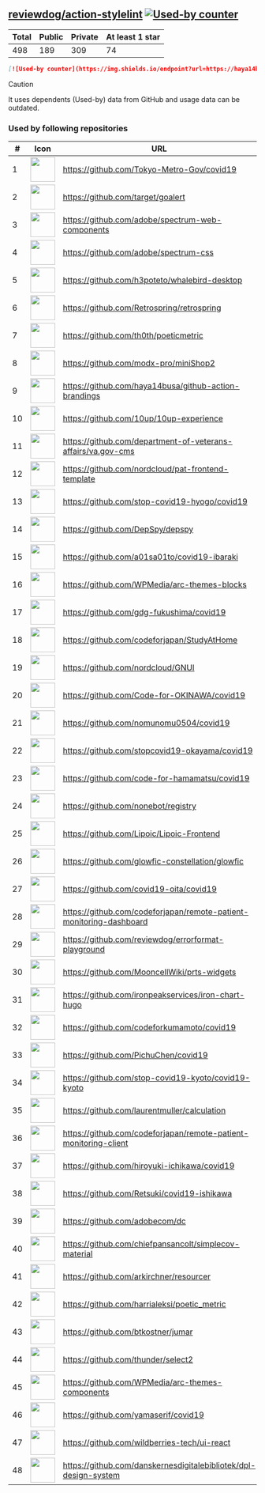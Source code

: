





## [reviewdog/action-stylelint](https://github.com/reviewdog/action-stylelint) [![Used-by counter](https://img.shields.io/endpoint?url=https://haya14busa.github.io/github-used-by/data/reviewdog/action-stylelint/shieldsio.json)](https://github.com/haya14busa/github-used-by/tree/main/repo/reviewdog/action-stylelint)

| Total | Public | Private | At least 1 star
| ----- | ------ | ------- | ---------------
| 498 | 189 | 309 | 74 |

```md
[![Used-by counter](https://img.shields.io/endpoint?url=https://haya14busa.github.io/github-used-by/data/reviewdog/action-stylelint/shieldsio.json)](https://github.com/haya14busa/github-used-by/tree/main/repo/reviewdog/action-stylelint)
```

> [!CAUTION]
> It uses dependents (Used-by) data from GitHub and usage data can be outdated.

### Used by following repositories

| # | Icon | URL | Stars |
| -- | -- | -- | -- | 
|1|<img src="https://github.com/Tokyo-Metro-Gov.png" width=50 height=50>|https://github.com/Tokyo-Metro-Gov/covid19|6233|
|2|<img src="https://github.com/target.png" width=50 height=50>|https://github.com/target/goalert|2467|
|3|<img src="https://github.com/adobe.png" width=50 height=50>|https://github.com/adobe/spectrum-web-components|1407|
|4|<img src="https://github.com/adobe.png" width=50 height=50>|https://github.com/adobe/spectrum-css|1238|
|5|<img src="https://github.com/h3poteto.png" width=50 height=50>|https://github.com/h3poteto/whalebird-desktop|922|
|6|<img src="https://github.com/Retrospring.png" width=50 height=50>|https://github.com/Retrospring/retrospring|289|
|7|<img src="https://github.com/th0th.png" width=50 height=50>|https://github.com/th0th/poeticmetric|264|
|8|<img src="https://github.com/modx-pro.png" width=50 height=50>|https://github.com/modx-pro/miniShop2|151|
|9|<img src="https://github.com/haya14busa.png" width=50 height=50>|https://github.com/haya14busa/github-action-brandings|150|
|10|<img src="https://github.com/10up.png" width=50 height=50>|https://github.com/10up/10up-experience|134|
|11|<img src="https://github.com/department-of-veterans-affairs.png" width=50 height=50>|https://github.com/department-of-veterans-affairs/va.gov-cms|101|
|12|<img src="https://github.com/nordcloud.png" width=50 height=50>|https://github.com/nordcloud/pat-frontend-template|57|
|13|<img src="https://github.com/stop-covid19-hyogo.png" width=50 height=50>|https://github.com/stop-covid19-hyogo/covid19|54|
|14|<img src="https://github.com/DepSpy.png" width=50 height=50>|https://github.com/DepSpy/depspy|41|
|15|<img src="https://github.com/a01sa01to.png" width=50 height=50>|https://github.com/a01sa01to/covid19-ibaraki|41|
|16|<img src="https://github.com/WPMedia.png" width=50 height=50>|https://github.com/WPMedia/arc-themes-blocks|40|
|17|<img src="https://github.com/gdg-fukushima.png" width=50 height=50>|https://github.com/gdg-fukushima/covid19|33|
|18|<img src="https://github.com/codeforjapan.png" width=50 height=50>|https://github.com/codeforjapan/StudyAtHome|31|
|19|<img src="https://github.com/nordcloud.png" width=50 height=50>|https://github.com/nordcloud/GNUI|29|
|20|<img src="https://github.com/Code-for-OKINAWA.png" width=50 height=50>|https://github.com/Code-for-OKINAWA/covid19|29|
|21|<img src="https://github.com/nomunomu0504.png" width=50 height=50>|https://github.com/nomunomu0504/covid19|28|
|22|<img src="https://github.com/stopcovid19-okayama.png" width=50 height=50>|https://github.com/stopcovid19-okayama/covid19|27|
|23|<img src="https://github.com/code-for-hamamatsu.png" width=50 height=50>|https://github.com/code-for-hamamatsu/covid19|26|
|24|<img src="https://github.com/nonebot.png" width=50 height=50>|https://github.com/nonebot/registry|25|
|25|<img src="https://github.com/Lipoic.png" width=50 height=50>|https://github.com/Lipoic/Lipoic-Frontend|19|
|26|<img src="https://github.com/glowfic-constellation.png" width=50 height=50>|https://github.com/glowfic-constellation/glowfic|19|
|27|<img src="https://github.com/covid19-oita.png" width=50 height=50>|https://github.com/covid19-oita/covid19|15|
|28|<img src="https://github.com/codeforjapan.png" width=50 height=50>|https://github.com/codeforjapan/remote-patient-monitoring-dashboard|13|
|29|<img src="https://github.com/reviewdog.png" width=50 height=50>|https://github.com/reviewdog/errorformat-playground|13|
|30|<img src="https://github.com/MooncellWiki.png" width=50 height=50>|https://github.com/MooncellWiki/prts-widgets|12|
|31|<img src="https://github.com/ironpeakservices.png" width=50 height=50>|https://github.com/ironpeakservices/iron-chart-hugo|12|
|32|<img src="https://github.com/codeforkumamoto.png" width=50 height=50>|https://github.com/codeforkumamoto/covid19|11|
|33|<img src="https://github.com/PichuChen.png" width=50 height=50>|https://github.com/PichuChen/covid19|11|
|34|<img src="https://github.com/stop-covid19-kyoto.png" width=50 height=50>|https://github.com/stop-covid19-kyoto/covid19-kyoto|10|
|35|<img src="https://github.com/laurentmuller.png" width=50 height=50>|https://github.com/laurentmuller/calculation|9|
|36|<img src="https://github.com/codeforjapan.png" width=50 height=50>|https://github.com/codeforjapan/remote-patient-monitoring-client|9|
|37|<img src="https://github.com/hiroyuki-ichikawa.png" width=50 height=50>|https://github.com/hiroyuki-ichikawa/covid19|9|
|38|<img src="https://github.com/Retsuki.png" width=50 height=50>|https://github.com/Retsuki/covid19-ishikawa|9|
|39|<img src="https://github.com/adobecom.png" width=50 height=50>|https://github.com/adobecom/dc|7|
|40|<img src="https://github.com/chiefpansancolt.png" width=50 height=50>|https://github.com/chiefpansancolt/simplecov-material|7|
|41|<img src="https://github.com/arkirchner.png" width=50 height=50>|https://github.com/arkirchner/resourcer|7|
|42|<img src="https://github.com/harrialeksi.png" width=50 height=50>|https://github.com/harrialeksi/poetic_metric|6|
|43|<img src="https://github.com/btkostner.png" width=50 height=50>|https://github.com/btkostner/jumar|6|
|44|<img src="https://github.com/thunder.png" width=50 height=50>|https://github.com/thunder/select2|6|
|45|<img src="https://github.com/WPMedia.png" width=50 height=50>|https://github.com/WPMedia/arc-themes-components|6|
|46|<img src="https://github.com/yamaserif.png" width=50 height=50>|https://github.com/yamaserif/covid19|6|
|47|<img src="https://github.com/wildberries-tech.png" width=50 height=50>|https://github.com/wildberries-tech/ui-react|5|
|48|<img src="https://github.com/danskernesdigitalebibliotek.png" width=50 height=50>|https://github.com/danskernesdigitalebibliotek/dpl-design-system|5|
